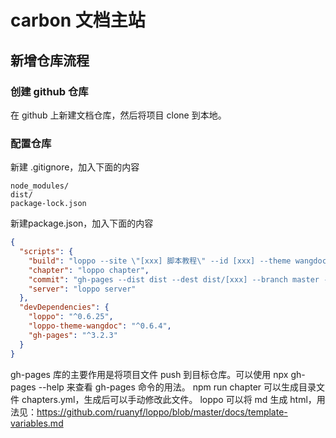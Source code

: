 # carbon 文档主站
## 新增仓库流程
### 创建 github 仓库
在 github 上新建文档仓库，然后将项目 clone 到本地。
### 配置仓库
新建 .gitignore，加入下面的内容
```
node_modules/
dist/
package-lock.json
```
新建package.json，加入下面的内容
```json
{
  "scripts": {
    "build": "loppo --site \"[xxx] 脚本教程\" --id [xxx] --theme wangdoc",
    "chapter": "loppo chapter",
    "commit": "gh-pages --dist dist --dest dist/[xxx] --branch master --repo https://github.com/welltan/carbon-doc-website.git",
    "server": "loppo server"
  },
  "devDependencies": {
    "loppo": "^0.6.25",
    "loppo-theme-wangdoc": "^0.6.4",
    "gh-pages": "^3.2.3"
  }
}
```
gh-pages 库的主要作用是将项目文件 push 到目标仓库。可以使用 npx gh-pages --help 来查看 gh-pages 命令的用法。
npm run chapter 可以生成目录文件 chapters.yml，生成后可以手动修改此文件。
loppo 可以将 md 生成 html，用法见：https://github.com/ruanyf/loppo/blob/master/docs/template-variables.md


 